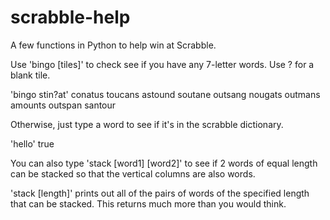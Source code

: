 scrabble-help
=============

A few functions in Python to help win at Scrabble.

Use 'bingo [tiles]' to check see if you have any 7-letter words.  Use ? for a blank tile.

'bingo stin?at'
conatus
toucans
astound
soutane
outsang
nougats
outmans
amounts
outspan
santour

Otherwise, just type a word to see if it's in the scrabble dictionary.

'hello'
true

You can also type 'stack [word1] [word2]' to see if 2 words of equal length can be stacked 
so that the vertical columns are also words.

'stack [length]' prints out all of the pairs of words of the specified length that can be stacked.
This returns much more than you would think.
